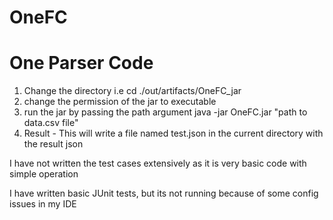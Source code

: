 # OneFC
# One Parser Code 

1. Change the directory
  i.e cd ./out/artifacts/OneFC_jar
2. change the permission of the jar to executable
3. run the jar by passing the path argument 
  java -jar OneFC.jar "path to data.csv file"
4. Result - This will write a file named test.json in the current directory with the result json

I have not written the test cases extensively as it is very basic code with simple operation

I have written basic JUnit tests, but its not running because of some config issues in my IDE
